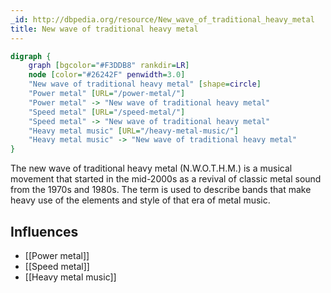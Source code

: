 ```yaml
---
_id: http://dbpedia.org/resource/New_wave_of_traditional_heavy_metal
title: New wave of traditional heavy metal
---
```


```dot
digraph {
	graph [bgcolor="#F3DDB8" rankdir=LR]
	node [color="#26242F" penwidth=3.0]
	"New wave of traditional heavy metal" [shape=circle]
	"Power metal" [URL="/power-metal/"]
	"Power metal" -> "New wave of traditional heavy metal"
	"Speed metal" [URL="/speed-metal/"]
	"Speed metal" -> "New wave of traditional heavy metal"
	"Heavy metal music" [URL="/heavy-metal-music/"]
	"Heavy metal music" -> "New wave of traditional heavy metal"
}
```

The new wave of traditional heavy metal (N.W.O.T.H.M.) is a musical movement that started in the mid-2000s as a revival of classic metal sound from the 1970s and 1980s. The term is used to describe bands that make heavy use of the elements and style of that era of metal music.

## Influences

- [[Power metal]]
- [[Speed metal]]
- [[Heavy metal music]]
